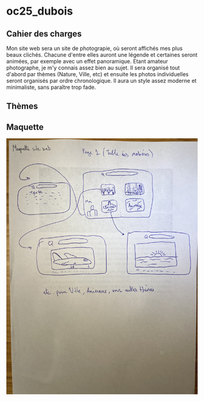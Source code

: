 # oc25_dubois

## Cahier des charges

Mon site web sera un site de photograpie, où seront affichés mes plus beaux clichés. Chacune d'entre elles auront une légende et certaines seront animées, par exemple avec un effet panoramique. Etant amateur photographe, je m'y connais assez bien au sujet. Il sera organisé tout d'abord par thèmes (Nature, Ville, etc) et ensuite les photos individuelles seront organisés par ordre chronologique. Il aura un style assez moderne et minimaliste, sans paraître trop fade.

## Thèmes

## Maquette

!['Photo de la maquette'](maquette.jpeg)
